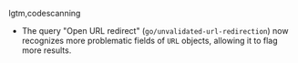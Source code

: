lgtm,codescanning
* The query "Open URL redirect" (`go/unvalidated-url-redirection`) now recognizes more problematic fields of `URL` objects, allowing it to flag more results.